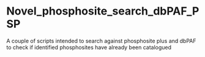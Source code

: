 # Novel_phosphosite_search_dbPAF_PSP
A couple of scripts intended to search against phosphosite plus and dbPAF to check if identified phosphosites have already been catalogued
